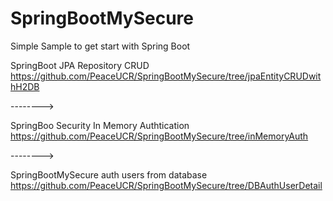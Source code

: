 # SpringBootMySecure

Simple Sample to get start with Spring Boot

SpringBoot JPA Repository CRUD https://github.com/PeaceUCR/SpringBootMySecure/tree/jpaEntityCRUDwithH2DB

-------->

SpringBoo Security In Memory Authtication   https://github.com/PeaceUCR/SpringBootMySecure/tree/inMemoryAuth

-------->

SpringBootMySecure auth users from database https://github.com/PeaceUCR/SpringBootMySecure/tree/DBAuthUserDetail
